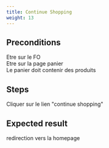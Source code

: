 ```yaml
---
title: Continue Shopping
weight: 13
---
```


## Preconditions

Etre sur le FO\
Etre sur la page panier\
Le panier doit contenir des produits
## Steps

Cliquer sur le lien "continue shopping"

## Expected result

redirection vers la homepage

